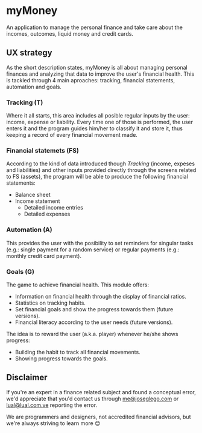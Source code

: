 # myMoney
An application to manage the personal finance and take care about the incomes, outcomes, liquid money and credit cards.

## UX strategy

As the short description states, myMoney is all about managing personal finances and analyzing that data to improve the user's financial health. This is tackled through 4 main aproaches: tracking, financial statements, automation and goals.

### Tracking (T)

Where it all starts, this area includes all posible regular inputs by the user: income, expense or liability. Every time one of those is performed, the user enters it and the program guides him/her to classify it and store it, thus keeping a record of every financial movement made.

### Financial statemets (FS)

According to the kind of data introduced though *Tracking* (income, expeses and liabilities) and other inputs provided directly through the screens related to FS (assets), the program will be able to produce the following financial statements:
* Balance sheet
* Income statement
	* Detailed income entries
	* Detailed expenses

### Automation (A)

This provides the user with the posibility to set reminders for singular tasks (e.g.: single payment for a random service) or regular payments (e.g.: monthly credit card payment).

### Goals (G)

The game to achieve financial health. This module offers:
* Information on financial health through the display of financial ratios.
* Statistics on tracking habits.
* Set financial goals and show the progress towards them (future versions).
* Financial literacy according to the user needs (future versions).

The idea is to reward the user (a.k.a. player) whenever he/she shows progress:
* Building the habit to track all financial movements.
* Showing progress towards the goals.

## Disclaimer

If you're an expert in a finance related subject and found a conceptual error, we'd appreciate that you'd contact us through [me@joseglego.com](mailto:me@joseglego.com) or [lual@lual.com.ve](lual@lual.com.ve]) reporting the error.

We are programmers and designers, not accredited financial advisors, but we're always striving to learn more :blush: